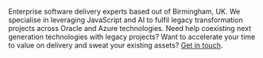 Enterprise software delivery experts based out of Birmingham, UK. We specialise in leveraging JavaScript and AI to fulfil legacy transformation projects across Oracle and Azure technologies. Need help coexisting next generation technologies with legacy projects? Want to accelerate your time to value on delivery and sweat your existing assets? [Get in touch](https://griffiths-waite.co.uk).